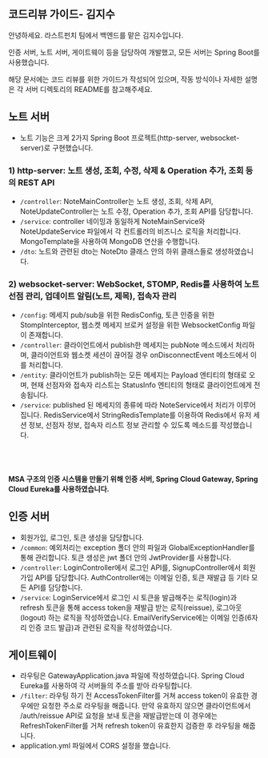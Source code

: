 ## 코드리뷰 가이드- 김지수

안녕하세요. 라스트펀치 팀에서 백엔드를 맡은 김지수입니다.

인증 서버, 노트 서버, 게이트웨이 등을 담당하여 개발했고, 모든 서버는 Spring Boot를 사용했습니다.

해당 문서에는 코드 리뷰를 위한 가이드가 작성되어 있으며, 작동 방식이나 자세한 설명은 각 서버 디렉토리의 README를 참고해주세요.

## 노트 서버
- 노트 기능은 크게 2가지 Spring Boot 프로젝트(http-server, websocket-server)로 구현했습니다.
### 1) http-server: 노트 생성, 조회, 수정, 삭제 & Operation 추가, 조회 등의 REST API
- `/controller`: NoteMainController는 노트 생성, 조회, 삭제 API, NoteUpdateController는 노트 수정, Operation 추가, 조회 API를 담당합니다.
- `/service`: controller 네이밍과 동일하게 NoteMainService와 NoteUpdateService 파일에서 각 컨트롤러의 비즈니스 로직을 처리합니다. MongoTemplate을 사용하여 MongoDB 연산을 수행합니다.
- `/dto`: 노트와 관련된 dto는 NoteDto 클래스 안의 하위 클래스들로 생성하였습니다.

### 2) websocket-server: WebSocket, STOMP, Redis를 사용하여 노트 선점 관리, 업데이트 알림(노트, 제목), 접속자 관리
- `/config`: 메세지 pub/sub을 위한 RedisConfig, 토큰 인증을 위한 StompInterceptor, 웹소켓 메세지 브로커 설정을 위한 WebsocketConfig 파일이 존재합니다.
- `/controller`: 클라이언트에서 publish한 메세지는 pubNote 메소드에서 처리하며, 클라이언트와 웹소켓 세션이 끊어질 경우 onDisconnectEvent 메소드에서 이를 처리합니다.
- `/entity`: 클라이언트가 publish하는 모든 메세지는 Payload 엔티티의 형태로 오며, 현재 선점자와 접속자 리스트는 StatusInfo 엔티티의 형태로 클라이언트에게 전송됩니다.
- `/service`: published 된 메세지의 종류에 따라 NoteService에서 처리가 이루어집니다.
  RedisService에서 StringRedisTemplate를 이용하여 Redis에서 유저 세션 정보, 선점자 정보, 접속자 리스트 정보 관리할 수 있도록 메소드를 작성했습니다.

<br></br>
#### MSA 구조의 인증 시스템을 만들기 위해 인증 서버, Spring Cloud Gateway, Spring Cloud Eureka를 사용하였습니다.
## 인증 서버
- 회원가입, 로그인, 토큰 생성을 담당합니다.
- `/common`: 예외처리는 exception 폴더 안의 파일과 GlobalExceptionHandler를 통해 관리합니다. 토큰 생성은 jwt 폴더 안의 JwtProvider를 사용합니다.
- `/controller`: LoginController에서 로그인 API를, SignupController에서 회원가입 API를 담당합니다. AuthController에는 이메일 인증, 토큰 재발급 등 기타 모든 API를 담당합니다.
- `/service`: LoginService에서 로그인 시 토큰을 발급해주는 로직(login)과 refresh 토큰을 통해 access token을 재발급 받는 로직(reissue), 로그아웃(logout) 하는 로직을 작성하였습니다.
  EmailVerifyService에는 이메일 인증(6자리 인증 코드 발급)과 관련된 로직을 작성하였습니다.

## 게이트웨이
- 라우팅은 GatewayApplication.java 파일에 작성하였습니다. Spring Cloud Eureka를 사용하여 각 서버들의 주소를 받아 라우팅합니다.
- `/filter`: 라우팅 하기 전 AccessTokenFilter를 거쳐 access token이 유효한 경우에만 요청한 주소로 라우팅을 해줍니다.
  만약 유효하지 않으면 클라이언트에서 /auth/reissue API로 요청을 보내 토큰을 재발급받는데 이 경우에는 RefreshTokenFilter를 거쳐 refresh token이 유효한지 검증한 후 라우팅을 해줍니다.
- application.yml 파일에서 CORS 설정을 했습니다.